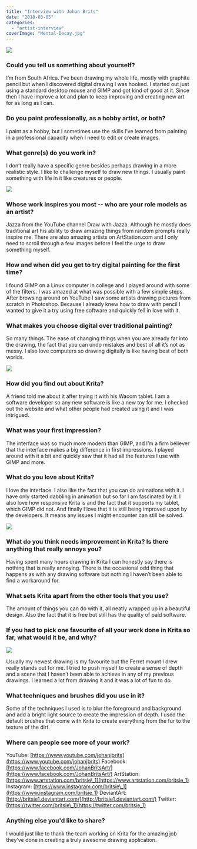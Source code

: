 ```yaml
---
title: "Interview with Johan Brits"
date: "2018-03-05"
categories: 
  - "artist-interview"
coverImage: "Mental-Decay.jpg"
---
```


![](images/Mental-Decay.jpg)

### Could you tell us something about yourself?

I’m from South Africa. I’ve been drawing my whole life, mostly with graphite pencil but when I discovered digital drawing I was hooked. I started out just using a standard desktop mouse and GIMP and got kind of good at it. Since then I have improve a lot and plan to keep improving and creating new art for as long as I can.

### Do you paint professionally, as a hobby artist, or both?

I paint as a hobby, but I sometimes use the skills I’ve learned from painting in a professional capacity when I need to edit or create images.

### What genre(s) do you work in?

I don’t really have a specific genre besides perhaps drawing in a more realistic style. I like to challenge myself to draw new things. I usually paint something with life in it like creatures or people.

![](images/When-reference-comes-to-life.jpg)

### Whose work inspires you most -- who are your role models as an artist?

Jazza from the YouTube channel Draw with Jazza. Although he mostly does traditional art his ability to draw amazing things from random prompts really inspire me. There are also amazing artists on ArtStation.com and I only need to scroll through a few images before I feel the urge to draw something myself.

### How and when did you get to try digital painting for the first time?

I found GIMP on a Linux computer in college and I played around with some of the filters. I was amazed at what was possible with a few simple steps. After browsing around on YouTube I saw some artists drawing pictures from scratch in Photoshop. Because I already knew how to draw with pencil I wanted to give it a try using free software and quickly fell in love with it.

### What makes you choose digital over traditional painting?

So many things. The ease of changing things when you are already far into the drawing, the fact that you can undo mistakes and best of all it’s not as messy. I also love computers so drawing digitally is like having best of both worlds.

![](images/Angry-Elf.jpg)

### How did you find out about Krita?

A friend told me about it after trying it with his Wacom tablet. I am a software developer so any new software is like a new toy for me. I checked out the website and what other people had created using it and I was intrigued.

### What was your first impression?

The interface was so much more modern than GIMP, and I’m a firm believer that the interface makes a big difference in first impressions. I played around with it a bit and quickly saw that it had all the features I use with GIMP and more.

### What do you love about Krita?

I love the interface. I also like the fact that you can do animations with it. I have only started dabbling in animation but so far I am fascinated by it. I also love how responsive Krita is and the fact that it supports my tablet, which GIMP did not. And finally I love that it is still being improved upon by the developers. It means any issues I might encounter can still be solved.

![](images/Dwarf.jpg)

### What do you think needs improvement in Krita? Is there anything that really annoys you?

Having spent many hours drawing in Krita I can honestly say there is nothing that is really annoying. There is the occasional odd thing that happens as with any drawing software but nothing I haven’t been able to find a workaround for.

### What sets Krita apart from the other tools that you use?

The amount of things you can do with it, all neatly wrapped up in a beautiful design. Also the fact that it is free but still has the quality of paid software.

### If you had to pick one favourite of all your work done in Krita so far, what would it be, and why?

![](images/Ferret-Mount.jpg)

Usually my newest drawing is my favourite but the Ferret mount I drew really stands out for me. I tried to push myself to create a sense of depth and a scene that I haven’t been able to achieve in any of my previous drawings. I learned a lot from drawing it and it was a lot of fun to do.

### What techniques and brushes did you use in it?

Some of the techniques I used is to blur the foreground and background and add a bright light source to create the impression of depth. I used the default brushes that come with Krita to create everything from the fur to the texture of the dirt.

### Where can people see more of your work?

YouTube: [https://www.youtube.com/johanjbrits](https://www.youtube.com/johanjbrits) Facebook: [https://www.facebook.com/JohanBritsArt/](https://www.facebook.com/JohanBritsArt/) ArtStation: [https://www.artstation.com/britsie\_1](https://www.artstation.com/britsie_1) Instagram: [https://www.instagram.com/britsie\_1](https://www.instagram.com/britsie_1) DeviantArt: [http://britsie1.deviantart.com/](http://britsie1.deviantart.com/) Twitter: [https://twitter.com/britsie\_1](https://twitter.com/britsie_1)

### Anything else you'd like to share?

I would just like to thank the team working on Krita for the amazing job they’ve done in creating a truly awesome drawing application.

